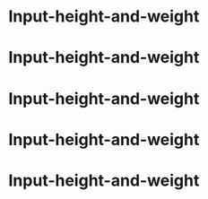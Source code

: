 # Input-height-and-weight
# Input-height-and-weight
# Input-height-and-weight
# Input-height-and-weight
# Input-height-and-weight
